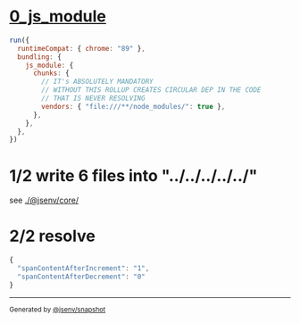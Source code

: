 # [0_js_module](../../preact_and_redux_build.test.mjs#L64)

```js
run({
  runtimeCompat: { chrome: "89" },
  bundling: {
    js_module: {
      chunks: {
        // IT's ABSOLUTELY MANDATORY
        // WITHOUT THIS ROLLUP CREATES CIRCULAR DEP IN THE CODE
        // THAT IS NEVER RESOLVING
        vendors: { "file:///**/node_modules/": true },
      },
    },
  },
})
```

# 1/2 write 6 files into "../../../../../"

see [./@jsenv/core/](./@jsenv/core/)

# 2/2 resolve

```js
{
  "spanContentAfterIncrement": "1",
  "spanContentAfterDecrement": "0"
}
```

---

<sub>
  Generated by <a href="https://github.com/jsenv/core/tree/main/packages/tooling/snapshot">@jsenv/snapshot</a>
</sub>
